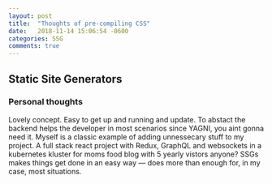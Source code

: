 ```yaml
---
layout: post
title:  "Thoughts of pre-compiling CSS"
date:   2018-11-14 15:06:54 -0600
categories: SSG
comments: true
---
```


## Static Site Generators

### Personal thoughts
Lovely concept. Easy to get up and running and update. To abstact the backend helps the developer in most scenarios since YAGNI, you aint gonna need it. Myself is a classic example of adding unnessecary stuff to my project. A full stack react project with Redux, GraphQL and websockets in a kubernetes kluster for moms food blog with 5 yearly vistors anyone? SSGs makes things get done in an easy way — does more than enough for, in my case, most situations.

